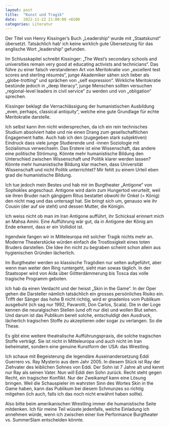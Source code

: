 ```yaml
---
layout: post
title:  "Kunst und Tragik"
date:   2022-11-22 21:00:00 +0100
categories: Literatur
---
```

Der Titel von Henry Kissinger’s Buch „Leadership“ wurde mit „Staatskunst“ übersetzt. Tatsächlich hab‘ ich keine wirklich gute Übersetzung für das englische Wort „leadership“ gefunden.

Im Schlusskapitel schreibt Kissinger: „The West’s secondary schools and universities remain very good at educating activists and technicians“. Das führe zu einer falsch verstandenen Art von Meritokratie von „excellent test scores and sterling résumés“, junge Akademiker sähen sich lieber als „globe-trotting“ und sprächen von „self expression“. Wirkliche Meritokratie bestünde jedoch in „deep literacy“, junge Menschen sollten versuchen „regional-level leaders in civil service“ zu werden und von „obligation“ sprechen.

Kissinger beklagt die Vernachlässigung der humanistischen Ausbildung „even, perhaps, classical antiquity“, welche eine gute Grundlage für echte Meritokratie darstelle.

Ich selbst kann ihm nicht widersprechen, da ich ein rein technisches Studium absolviert habe und nie einen Drang zum gesellschaftlichen Engagement hatte. Auch hab ich den (zugegeben stark subjektiven) Eindruck dass viele junge Studierende und -innen Soziologie mit Sozialismus verwechseln. Das Erstere ist eine Wissenschaft, das andere eine politische Strömung. Könnte mehr humanistische Bildung den Unterschied zwischen Wissenschaft und Politik klarer werden lassen? Könnte mehr humanistische Bildung klar machen, dass Universität Wissenschaft und nicht Politik unterrichtet? Mir fehlt zu einem Urteil eben grad die humanistische Bildung.

Ich tue jedoch mein Bestes und hab mir im Burgtheater „Antigone“ von Sophokles angeschaut. Antigone wird darin zum Hungertod verurteilt, weil sie ihren Bruder nach gängigem Ritus bestattet obwohl ihr Onkel (= König) den nicht mag und das untersagt hat. Sie bringt sich um, genauso wie ihr Cousin (der auf sie steht) und dessen Mutter, die Königin.

Ich weiss nicht ob man im Iran Antigone aufführt, ihr Schicksal erinnert mich an Mahsa Amini. Eine Aufführung wär gut, da in Antigone der König am Ende erkennt, dass er ein Vollidiot ist.

Irgendwie fangen wir in Mitteleuropa mit solcher Tragik nichts mehr an. Moderne Theaterstücke würden einfach die Trostlosigkeit eines toten Bruders darstellen. Die Idee ihn nicht zu begraben scheint schon allein aus hygienischen Gründen lächerlich.

Im Burgtheater werden so klassische Tragödien nur selten aufgeführt, aber wenn man weiter den Ring runtergeht, sieht man sowas täglich. In der Staatsoper wird von Aida über Götterdämmerung bis Tosca das volle tragische Programm geboten.

Ich hab da einen Verdacht und der heisst „Skin in the Game“. In der Oper gehen die Darsteller nämlich tatsächlich ein grosses persönliches Risiko ein. Trifft der Sänger das hohe B nicht richtig, wird er gnadenlos vom Publikum ausgebuht (ich sag nur 1992, Pavarotti, Don Carlos, Scala). Die in der Loge kennen die neuralgischen Stellen (und oft nur die) und wollen Blut sehen. Und darum ist das Publikum bereit solche, entschuldigt den Ausdruck, lächerlich tragischen Stoffe zu akzeptieren oder sogar zu verlangen. So die These.

Es gibt eine weitere theatralische Aufführungspraxis, die solche tragischen Stoffe verträgt. Sie ist nicht in Mitteleuropa und auch nicht im Iran beheimatet, sondern eine genuine Kunstform der USA: das Wrestling.

Ich schaue mit Begeisterung die legendäre Auseinandersetzung Eddi Guerrero vs. Ray Mysterio aus dem Jahr 2005. In diesem Stück ist Ray der Ziehvater des leiblichen Sohnes von Eddi. Der Sohn ist 7 Jahre alt und kennt nur Ray als seinen Vater. Nun will Eddi den Sohn zurück. Recht steht gegen Recht, ein tragischer Konflikt. Nur der Zweikampf kann eine Lösung bringen. Weil die Schauspieler im wahrsten Sinn des Wortes Skin in the Game haben, kann das Publikum bei diesem Schmunzes so richtig mitgehen (ich auch, falls ich das noch nicht erwähnt haben sollte).

Also bitte beim amerikanischen Wrestling immer die humanistische Seite mitdenken. Ich für meine Teil wüsste jedenfalls, welche Einladung ich annehmen würde, wenn ich zwischen einer live Performance Burgtheater vs. SummerSlam entscheiden könnte.

